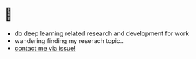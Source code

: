 # :turtle: 

- do deep learning related research and development for work 
- wandering finding my reserach topic..
- [contact me via issue!](https://github.com/long8v/long8v/issues/new)
